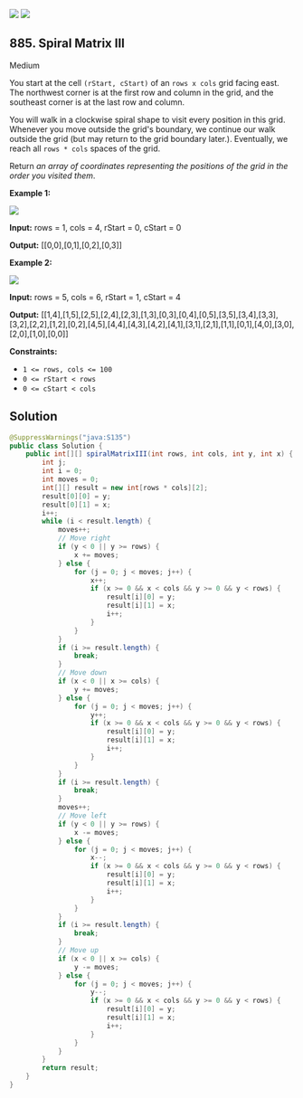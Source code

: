 [![](https://img.shields.io/github/stars/javadev/LeetCode-in-Java?label=Stars&style=flat-square)](https://github.com/javadev/LeetCode-in-Java)
[![](https://img.shields.io/github/forks/javadev/LeetCode-in-Java?label=Fork%20me%20on%20GitHub%20&style=flat-square)](https://github.com/javadev/LeetCode-in-Java/fork)

## 885\. Spiral Matrix III

Medium

You start at the cell `(rStart, cStart)` of an `rows x cols` grid facing east. The northwest corner is at the first row and column in the grid, and the southeast corner is at the last row and column.

You will walk in a clockwise spiral shape to visit every position in this grid. Whenever you move outside the grid's boundary, we continue our walk outside the grid (but may return to the grid boundary later.). Eventually, we reach all `rows * cols` spaces of the grid.

Return _an array of coordinates representing the positions of the grid in the order you visited them_.

**Example 1:**

![](https://s3-lc-upload.s3.amazonaws.com/uploads/2018/08/24/example_1.png)

**Input:** rows = 1, cols = 4, rStart = 0, cStart = 0

**Output:** [[0,0],[0,1],[0,2],[0,3]] 

**Example 2:**

![](https://s3-lc-upload.s3.amazonaws.com/uploads/2018/08/24/example_2.png)

**Input:** rows = 5, cols = 6, rStart = 1, cStart = 4

**Output:** [[1,4],[1,5],[2,5],[2,4],[2,3],[1,3],[0,3],[0,4],[0,5],[3,5],[3,4],[3,3],[3,2],[2,2],[1,2],[0,2],[4,5],[4,4],[4,3],[4,2],[4,1],[3,1],[2,1],[1,1],[0,1],[4,0],[3,0],[2,0],[1,0],[0,0]] 

**Constraints:**

*   `1 <= rows, cols <= 100`
*   `0 <= rStart < rows`
*   `0 <= cStart < cols`

## Solution

```java
@SuppressWarnings("java:S135")
public class Solution {
    public int[][] spiralMatrixIII(int rows, int cols, int y, int x) {
        int j;
        int i = 0;
        int moves = 0;
        int[][] result = new int[rows * cols][2];
        result[0][0] = y;
        result[0][1] = x;
        i++;
        while (i < result.length) {
            moves++;
            // Move right
            if (y < 0 || y >= rows) {
                x += moves;
            } else {
                for (j = 0; j < moves; j++) {
                    x++;
                    if (x >= 0 && x < cols && y >= 0 && y < rows) {
                        result[i][0] = y;
                        result[i][1] = x;
                        i++;
                    }
                }
            }
            if (i >= result.length) {
                break;
            }
            // Move down
            if (x < 0 || x >= cols) {
                y += moves;
            } else {
                for (j = 0; j < moves; j++) {
                    y++;
                    if (x >= 0 && x < cols && y >= 0 && y < rows) {
                        result[i][0] = y;
                        result[i][1] = x;
                        i++;
                    }
                }
            }
            if (i >= result.length) {
                break;
            }
            moves++;
            // Move left
            if (y < 0 || y >= rows) {
                x -= moves;
            } else {
                for (j = 0; j < moves; j++) {
                    x--;
                    if (x >= 0 && x < cols && y >= 0 && y < rows) {
                        result[i][0] = y;
                        result[i][1] = x;
                        i++;
                    }
                }
            }
            if (i >= result.length) {
                break;
            }
            // Move up
            if (x < 0 || x >= cols) {
                y -= moves;
            } else {
                for (j = 0; j < moves; j++) {
                    y--;
                    if (x >= 0 && x < cols && y >= 0 && y < rows) {
                        result[i][0] = y;
                        result[i][1] = x;
                        i++;
                    }
                }
            }
        }
        return result;
    }
}
```